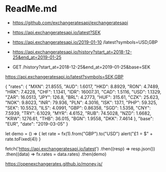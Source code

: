 # ReadMe.md

* https://github.com/exchangeratesapi/exchangeratesapi

* https://api.exchangeratesapi.io/latest?SEK
* https://api.exchangeratesapi.io/2019-01-10
/latest?symbols=USD,GBP
* https://api.exchangeratesapi.io/history?start_at=2018-12-25&end_at=2019-01-25
* GET /history?start_at=2018-12-25&end_at=2019-01-25&base=SEK

https://api.exchangeratesapi.io/latest?symbols=SEK,GBP

{
    "rates": {
        "MXN": 21.8555,
        "AUD": 1.6017,
        "HKD": 8.8929,
        "RON": 4.7489,
        "HRK": 7.4228,
        "CHF": 1.1341,
        "IDR": 16007.31,
        "CAD": 1.5116,
        "USD": 1.1329,
        "ZAR": 16.0513,
        "JPY": 126.8,
        "BRL": 4.2773,
        "HUF": 315.61,
        "CZK": 25.623,
        "NOK": 9.8023,
        "INR": 79.936,
        "PLN": 4.3016,
        "ISK": 137.1,
        "PHP": 59.325,
        "SEK": 10.5523,
        "ILS": 4.0991,
        "GBP": 0.86358,
        "SGD": 1.5358,
        "CNY": 7.5939,
        "TRY": 6.1029,
        "MYR": 4.6152,
        "RUB": 74.5028,
        "NZD": 1.6682,
        "KRW": 1276.61,
        "THB": 36.015,
        "BGN": 1.9558,
        "DKK": 7.4614
    },
    "base": "EUR",
    "date": "2019-03-05"
}


let demo = () => {
  let rate = fx(1).from("GBP").to("USD")
  alert("£1 = $" + rate.toFixed(4))
}

fetch('https://api.exchangeratesapi.io/latest')
  .then((resp) => resp.json())
  .then((data) => fx.rates = data.rates)
  .then(demo)

https://openexchangerates.github.io/money.js/



